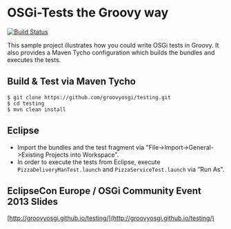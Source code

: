 # OSGi-Tests the Groovy way
[![Build Status](https://travis-ci.org/groovyosgi/testing.png?branch=master)](https://travis-ci.org/groovyosgi/testing)

This sample project illustrates how you could write OSGi tests in Groovy. It also provides a Maven Tycho configuration which builds the bundles and executes the tests.

## Build & Test via Maven Tycho

```shell
$ git clone https://github.com/groovyosgi/testing.git   
$ cd testing   
$ mvn clean install   
```

## Eclipse
* Import the bundles and the test fragment via "File->Import->General->Existing Projects into Workspace".
* In order to execute the tests from Eclipse, execute `PizzaDeliveryManTest.launch` and `PizzaServiceTest.launch` via "Run As".

## EclipseCon Europe / OSGi Community Event 2013 Slides
[http://groovyosgi.github.io/testing/](http://groovyosgi.github.io/testing/)
